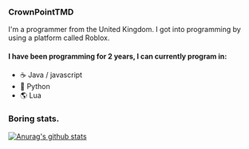### CrownPointTMD 

I'm a programmer from the United Kingdom. I got into programming by using a platform called Roblox. 

#### I have been programming for 2 years, I can currently program in:
- ☕ Java / javascript
- 🐍 Python 
- 🌎 Lua
### Boring stats.
[![Anurag's github stats](https://github-readme-stats.vercel.app/api?username=CrownPointTMD)](https://github.com/anuraghazra/github-readme-stats)
